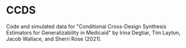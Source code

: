 # CCDS
Code and simulated data for "Conditional Cross-Design Synthesis Estimators for Generalizability in Medicaid" by Irina Degtiar, Tim Layton, Jacob Wallace, and Sherri Rose (2021).
